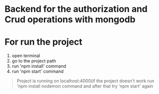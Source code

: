 # Backend for the authorization and Crud operations with mongodb
# For run the project
1. open terminal 
2. go to the project path
3. run 'npm install' command
4. run 'npm start' command
> Project is running on localhost:4000(if the project doesn't work run 'npm install nodemon command and after that try 'npm start' again
